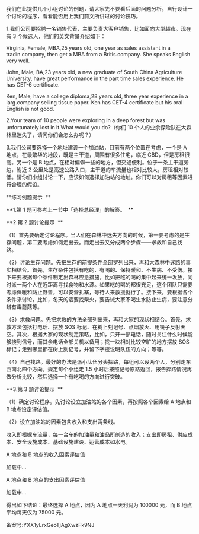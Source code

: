 我们在此提供几个小组讨论的例题，请大家先不要看后面的问题分析，自行设计一个讨论的程序，看看能否用上我们前文所讲过的讨论技巧。 

1.我们公司要招聘一名销售代表，主要负责大客户销售，比如面向大型超市。现在有 3 个候选人，他们的英文背景介绍如下： 

Virginia, Female, MBA,25 years old, one year as sales assistant in a tradin.company, then get a MBA from a Britis.company. She speaks English very well. 

John, Male, BA,23 years old, a new graduate of South China Agriculture University, have great performance in the part time sales experience. He has CET-6 certificate. 

Ken, Male, have a college diploma,28 years old, three year experience in a larg.company selling tissue paper. Ken has CET-4 certificate but his oral English is not good. 

2.Your team of 10 people were exploring in a deep forest but was unfortunately lost in it.What would you do\?（你们 10 个人的业余探险队在大森林里迷失了，请问你们会怎么办呢？） 

3.我们公司要选择一个地址建设一个加油站，目前有两个位置在考虑，一个是 A 地点，在最繁华的地段，既是主干道，周围有很多住宅，临近 CBD，但是房租很高。另一个是 B 地点，在相对偏僻一些的地方，但交通便利。位于一条主干道旁边，附近 2 公里处是高速公路入口，主干道的车流量也相对比较大，房租相对较低。请你们小组讨论一下，应该如何选择加油站的地址。你们可以对房租等因素进行合理的假设。 

**练习例题提示  **

**1.第 1 题可参考上一节中「选择总经理」的解答。  **

**2.第 2 题讨论提示  **

（1）首先要确定讨论程序。当人们在森林中迷失方向的时候，第一要考虑的是生存问题，第二要考虑如何走出去。而走出去又分成两个步骤——求救和自己找路。 

（2）讨论生存问题。先把生存的前提条件全部罗列出来，再和大森林中迷路的事实相结合。首先，生存条件包括有吃的、有喝的、保持暖和、不生病、不受伤。接下来要根据每个条件制定出森林应急措施，比如把吃的喝的集中起来统一发放，同时派一两个人在近距离寻找食物和水源。如果吃的喝的都很充足，这个团队只需要考虑保暖和防止野兽，可以安营扎寨，等待人来救援就行了。接下来，要根据各个条件来讨论，比如，冬天的话要找柴火，要告诫大家不喝生水防止生病，要注意分辨有毒蘑菇等。 

（3）求救问题。先把求救的方法全部列出来，再和大家的现状相结合。首先，求救方法包括打电话、摆放 SOS 标记、在树上刻记号、点烟放火、用镜子反射天空。其次，根据大家的现状制定策略，比如，只开一部电话，随时关注什么时候能够接到信号，而其余电话全部关机以备用；找一块相对比较空旷的地方摆放 SOS 标记；走到哪里都在树上刻记号，并留下字迹说明队伍的方向；等等。 

（4）自己找路。最好的办法是派小队伍分头探路，每组可以设两个人，分别走东西南北四个方向。规定每个小组走 1.5 小时后按照记号原路返回，报告探路情况再做分析比较，然后选择一个有吃喝的方向进行突破。 

**3.第 3 题讨论提示  **

（1）确定讨论程序。先讨论设立加油站的各个因素，再按照各个因素给 A 地点和 B 地点设定评估值。 

（2）设立加油站的因素包含收入和支出两条线。 

收入即根据车流量，每一台车的加油量和油品所创造的收入；支出即房租、供应成本、安全设施成本、基础设施建设、运营成本如水电。 

A 地点和 B 地点的收入因素评估值 

  

加载中...

  

A 地点和 B 地点的支出因素评估值 

  

加载中...

  

得出如下结论：最终选择 A 地点，因为 A 地点一天利润为 100000 元，而 B 地点平均每天仅为 75000 元。 

备案号:YXX1yLrxGeoTjAgXwzFk9NJ